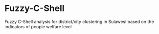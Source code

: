 # Fuzzy-C-Shell
Fuzzy C-Shell analysis for district/city clustering in Sulawesi based on the indicators of people welfare level
